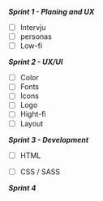 ***Sprint 1 - Planing and UX***
- [ ] Intervju
- [ ] personas
- [ ] Low-fi

***Sprint 2 - UX/UI***
- [ ] Color
- [ ] Fonts
- [ ] Icons
- [ ] Logo
- [ ] Hight-fi
- [ ] Layout

***Sprint 3 - Development***
- [ ] HTML
- [ ] CSS / SASS


***Sprint 4***